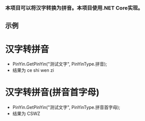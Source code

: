 ### 本项目可以将汉字转换为拼音。本项目使用.NET Core实现。

## 示例
# 汉字转拼音
* PinYin.GetPinYin("测试文字", PinYinType.拼音);
* 结果为 ce shi wen zi
# 汉字转拼音(拼音首字母)
* PinYin.GetPinYin("测试文字", PinYinType.拼音首字母);
* 结果为 CSWZ
